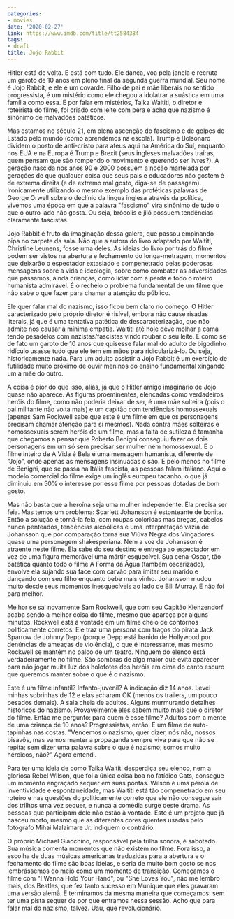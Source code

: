 ```yaml
---
categories:
- movies
date: '2020-02-27'
link: https://www.imdb.com/title/tt2584384
tags:
- draft
title: Jojo Rabbit
---
```


Hitler está de volta. E está com tudo. Ele dança, voa pela janela e recruta um garoto de 10 anos em pleno final da segunda guerra mundial. Seu nome é Jojo Rabbit, e ele é um covarde. Filho de pai e mãe liberais no sentido progressista, é um mistério como ele chegou a idolatrar a suástica em uma família como essa. E por falar em mistérios, Taika Waititi, o diretor e roteirista do filme, foi criado com leite com pera e acha que nazismo é sinônimo de malvadões patéticos.

Mas estamos no século 21, em plena ascenção do fascismo e de golpes de Estado pelo mundo (como aprendemos na escola). Trump e Bolsonaro dividem o posto de anti-cristo para ateus aqui na América do Sul, enquanto nos EUA e na Europa é Trump e Brexit (seus ingleses malvadões traíras, quem pensam que são rompendo o movimento e querendo ser livres?). A geração nascida nos anos 90 e 2000 possuem a noção martelada por gerações de que qualquer coisa que seus pais e educadores não gostem é de extrema direita (e de extremo mal gosto, diga-se de passagem). Ironicamente utilizando o mesmo exemplo das proféticas palavras de George Orwell sobre o declínio da língua inglesa através da política, vivemos uma época em que a palavra "fascismo" vira sinônimo de tudo o que o outro lado não gosta. Ou seja, brócolis e jiló possuem tendências claramente fascistas.

Jojo Rabbit é fruto da imaginação dessa galera, que passou empinando pipa no carpete da sala. Não que a autora do livro adaptado por Waititi, Christine Leunens, fosse uma deles. As ideias do livro por trás do filme podem ser vistos na abertura e fechamento do longa-metragem, momentos que deixarão o espectador extasiado e compenetrado pelas poderosas mensagens sobre a vida e ideologia, sobre como combater as adversidades que passamos, ainda crianças, como lidar com a perda e todo o roteiro humanista admirável. É o recheio o problema fundamental de um filme que não sabe o que fazer para chamar a atenção do público.

Ele quer falar mal do nazismo, isso ficou bem claro no começo. O Hitler caracterizado pelo próprio diretor é risível, embora não cause risadas literais, já que é uma tentativa patética de descaracterização, que não admite nos causar a mínima empatia. Waititi até hoje deve molhar a cama tendo pesadelos com nazistas/fascistas vindo roubar o seu leite. É como se de fato um garoto de 10 anos que quisesse falar mal do adulto de bigodinho ridículo usasse tudo que ele tem em mãos para ridicularizá-lo. Ou seja, historicamente nada. Para um adulto assistir a Jojo Rabbit é um exercício de futilidade muito próximo de ouvir meninos do ensino fundamental xingando um a mãe do outro.

A coisa é pior do que isso, aliás, já que o Hitler amigo imaginário de Jojo quase não aparece. As figuras proeminentes, elencadas como verdadeiros heróis do filme, como não poderia deixar de ser, é uma mãe solteira (pois o pai militante não volta mais) e um capitão com tendências homossexuais (apenas Sam Rockwell sabe que este é um filme em que os personagens precisam chamar atenção para si mesmos). Nada contra mães solteiras e homossexuais serem heróis de um filme, mas a falta de sutileza é tamanha que chegamos a pensar que Roberto Benigni conseguiu fazer os dois personagens em um só sem precisar ser mulher nem homossexual. E o filme inteiro de A Vida é Bela é uma mensagem humanista, diferente de "Jojo", onde apenas as mensagens insinuadas o são. E pelo menos no filme de Benigni, que se passa na Itália fascista, as pessoas falam italiano. Aqui o modelo comercial do filme exige um inglês europeu tacanho, o que já diminuiu em 50% o interesse por esse filme por pessoas dotadas de bom gosto.

Mas não basta que a heroína seja uma mulher independente. Ela precisa ser feia. Mas temos um problema: Scarlett Johansson é estonteante de bonita. Então a solução é torná-la feia, com roupas coloridas mas bregas, cabelos nunca penteados, tendências alcoólicas e uma interpretação vazia de Johansson que por comparação torna sua Viúva Negra dos Vingadores quase uma personagem shakesperiana. Nem a voz de Johansson é atraente neste filme. Ela sabe do seu destino e entrega ao espectador em vez de uma figura memorável uma mártir esquecível. Sua cena-Oscar, tão patética quanto todo o filme A Forma da Água (também oscarizado), envolve ela sujando sua face com carvão para imitar seu marido e dançando com seu filho enquanto bebe mais vinho. Johansson mudou muito desde seus momentos inesquecíveis ao lado de Bill Murray. E não foi para melhor.

Melhor se sai novamente Sam Rockwell, que com seu Capitão Klenzendorf acaba sendo a melhor coisa do filme, mesmo que apareça por alguns minutos. Rockwell está à vontade em um filme cheio de contornos politicamente corretos. Ele traz uma persona com traços do pirata Jack Sparrow de Johnny Depp (porque Depp está banido de Hollywood por denúncias de ameaças de violência), o que é interessante, mas mesmo Rockwell se mantém no palco de um teatro. Ninguém do elenco está verdadeiramente no filme. São sombras de algo maior que evita aparecer para não jogar muita luz dos holofotes dos heróis em cima do canto escuro que queremos manter sobre o que é o nazismo.

Este é um filme infantil? Infanto-juvenil? A indicação diz 14 anos. Levei minhas sobrinhas de 12 e elas acharam OK (menos os trailers, um pouco pesados demais). A sala cheia de adultos. Alguns murmurando detalhes históricos do nazismo. Provavelmente eles sabem muito mais que o diretor do filme. Então me pergunto: para quem é esse filme? Adultos com a mente de uma criança de 10 anos? Progressistas, então. É um filme de auto-tapinhas nas costas. "Vencemos o nazismo, quer dizer, nós não, nossos bisavôs, mas vamos manter a propaganda sempre viva para que não se repita; sem dizer uma palavra sobre o que é nazismo; somos muito heroicos, não?" Agora entendi.

Para ter uma ideia de como Taika Waititi desperdiça seu elenco, nem a gloriosa Rebel Wilson, que foi a única coisa boa no fatídico Cats, consegue um momento engraçado sequer em suas pontas. Wilson é uma pérola de inventividade e espontaneidade, mas Waititi está tão compenetrado em seu roteiro e nas questões do politicamente correto que ele não consegue sair dos trilhos uma vez sequer, e nunca a comédia surge deste drama. As pessoas que participam dele não estão à vontade. Este é um projeto que já nasceu morto, mesmo que as diferentes cores quentes usadas pelo fotógrafo Mihai Malaimare Jr. indiquem o contrário.

O próprio Michael Giacchino, responsável pela trilha sonora, é sabotado. Sua música comenta momentos que não existem no filme. Fora isso, a escolha de duas músicas americanas traduzidas para a abertura e o fechamento do filme são boas ideias, e seria de muito bom gosto se nos lembrássemos do meio como um momento de transição. Começamos o filme com "I Wanna Hold Your Hand", ou "She Loves You", não me lembro mais, dos Beatles, que fez tanto sucesso em Munique que eles gravaram uma versão alemã. E terminamos da mesma maneira que começamos: sem ter uma pista sequer de por que entramos nessa sessão. Acho que para falar mal do nazismo, talvez. Uau, que revolucionário.